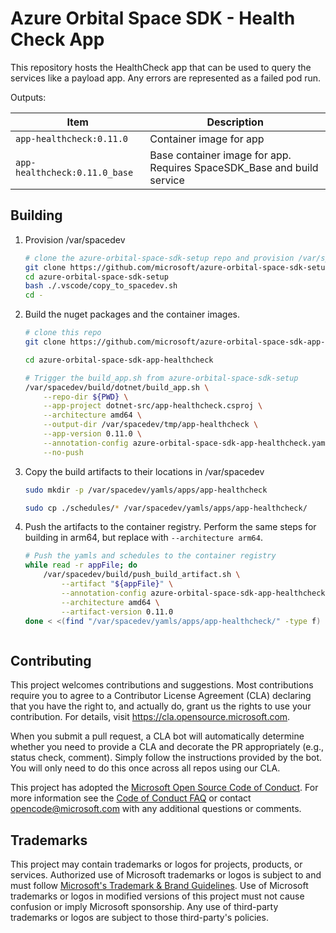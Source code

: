 # Azure Orbital Space SDK - Health Check App

This repository hosts the HealthCheck app that can be used to query the services like a payload app.  Any errors are represented as a failed pod run.

Outputs:

| Item                          | Description                                                             |
| ----------------------------- | ----------------------------------------------------------------------- |
| `app-healthcheck:0.11.0`      | Container image for app                                                 |
| `app-healthcheck:0.11.0_base` | Base container image for app.  Requires SpaceSDK_Base and build service |

## Building

1. Provision /var/spacedev

    ```bash
    # clone the azure-orbital-space-sdk-setup repo and provision /var/spacedev
    git clone https://github.com/microsoft/azure-orbital-space-sdk-setup
    cd azure-orbital-space-sdk-setup
    bash ./.vscode/copy_to_spacedev.sh
    cd -
    ```

1. Build the nuget packages and the container images.

    ```bash
    # clone this repo
    git clone https://github.com/microsoft/azure-orbital-space-sdk-app-healthcheck

    cd azure-orbital-space-sdk-app-healthcheck

    # Trigger the build_app.sh from azure-orbital-space-sdk-setup
    /var/spacedev/build/dotnet/build_app.sh \
        --repo-dir ${PWD} \
        --app-project dotnet-src/app-healthcheck.csproj \
        --architecture amd64 \
        --output-dir /var/spacedev/tmp/app-healthcheck \
        --app-version 0.11.0 \
        --annotation-config azure-orbital-space-sdk-app-healthcheck.yaml \
        --no-push
    ```

1. Copy the build artifacts to their locations in /var/spacedev

    ```bash
    sudo mkdir -p /var/spacedev/yamls/apps/app-healthcheck

    sudo cp ./schedules/* /var/spacedev/yamls/apps/app-healthcheck/
    ```

1. Push the artifacts to the container registry. Perform the same steps for building in arm64, but replace with `--architecture arm64`.

    ```bash
    # Push the yamls and schedules to the container registry
    while read -r appFile; do
        /var/spacedev/build/push_build_artifact.sh \
            --artifact "${appFile}" \
            --annotation-config azure-orbital-space-sdk-app-healthcheck.yaml \
            --architecture amd64 \
            --artifact-version 0.11.0
    done < <(find "/var/spacedev/yamls/apps/app-healthcheck/" -type f)



    ```

## Contributing

This project welcomes contributions and suggestions.  Most contributions require you to agree to a
Contributor License Agreement (CLA) declaring that you have the right to, and actually do, grant us
the rights to use your contribution. For details, visit https://cla.opensource.microsoft.com.

When you submit a pull request, a CLA bot will automatically determine whether you need to provide
a CLA and decorate the PR appropriately (e.g., status check, comment). Simply follow the instructions
provided by the bot. You will only need to do this once across all repos using our CLA.

This project has adopted the [Microsoft Open Source Code of Conduct](https://opensource.microsoft.com/codeofconduct/).
For more information see the [Code of Conduct FAQ](https://opensource.microsoft.com/codeofconduct/faq/) or
contact [opencode@microsoft.com](mailto:opencode@microsoft.com) with any additional questions or comments.

## Trademarks

This project may contain trademarks or logos for projects, products, or services. Authorized use of Microsoft
trademarks or logos is subject to and must follow
[Microsoft's Trademark & Brand Guidelines](https://www.microsoft.com/en-us/legal/intellectualproperty/trademarks/usage/general).
Use of Microsoft trademarks or logos in modified versions of this project must not cause confusion or imply Microsoft sponsorship.
Any use of third-party trademarks or logos are subject to those third-party's policies.
